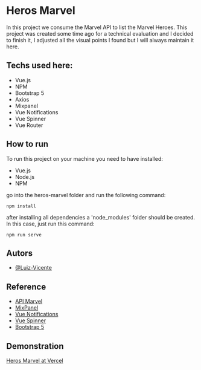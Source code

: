 
# Heros Marvel

In this project we consume the Marvel API to list the Marvel Heroes.
This project was created some time ago for a technical evaluation and I decided to finish it, I adjusted all the visual points I found but I will always maintain it here.

## Techs used here:
- Vue.js
- NPM
- Bootstrap 5
- Axios
- Mixpanel
- Vue Notifications
- Vue Spinner
- Vue Router


## How to run

To run this project on your machine you need to have installed:

- Vue.js
- Node.js
- NPM

go into the heros-marvel folder and run the following command:
```
npm install
```
after installing all dependencies a 'node_modules' folder should be created. In this case, just run this command:
```
npm run serve
```


## Autors

- [@Luiz-Vicente](https://www.github.com/Luiz-Vicente)


## Reference

 - [API Marvel](https://developer.marvel.com/)
 - [MixPanel](https://mixpanel.com/)
 - [Vue Notifications](https://www.npmjs.com/package/@kyvg/vue3-notification)
 - [Vue Spinner](https://github.com/greyby/vue-spinner)
 - [Bootstrap 5](https://getbootstrap.com/docs/5.0/getting-started/introduction/)


## Demonstration

[Heros Marvel at Vercel](https://heros-marvel.vercel.app/)
